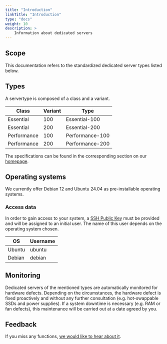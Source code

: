 ```yaml
---
title: "Introduction"
linkTitle: "Introduction"
type: "docs"
weight: 10
description: >
    Information about dedicated servers
---
```



## Scope

This documentation refers to the standardized dedicated server types listed below.

## Types

A servertype is composed of a class and a variant.

| Class       | Variant | Type            |
| ----------- | ------- | --------------- |
| Essential   | 100     | Essential-100   |
| Essential   | 200     | Essential-200   |
| Performance | 100     | Performance-100 |
| Performance | 200     | Performance-200 |

The specifications can be found in the corresponding section on our [homepage](https://www.plusserver.com/en/product/dedicated-servers/).

## Operating systems

We currently offer Debian 12 and Ubuntu 24.04 as pre-installable operating systems.

### Access data

In order to gain access to your system, a [SSH Public Key](https://docs.github.com/en/authentication/connecting-to-github-with-ssh/generating-a-new-ssh-key-and-adding-it-to-the-ssh-agent#generating-a-new-ssh-key) must be provided and will be assigned to an initial user.
The name of this user depends on the operating system chosen.

| OS     | Username |
|--------|----------|
| Ubuntu | ubuntu   |
| Debian | debian   |

## Monitoring

Dedicated servers of the mentioned types are automatically monitored for hardware defects. Depending on the circumstances, the hardware defect is fixed proactively and without any further consultation (e.g. hot-swappable SSDs and power supplies). If a system downtime is necessary (e.g. RAM or fan defects), this maintenance will be carried out at a date agreed by you.

## Feedback

If you miss any functions, [we would like to hear about it](https://www.plusserver.com/en/support/#contact).
